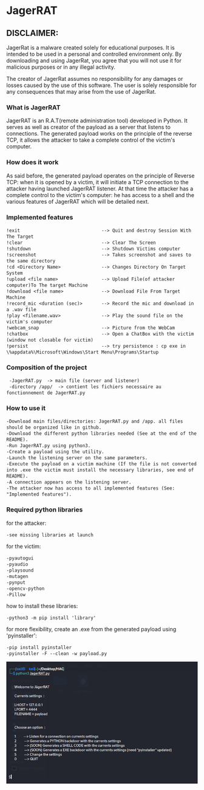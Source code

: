 # JagerRAT

<h2>DISCLAIMER:</h2>

JagerRat is a malware created solely for educational purposes. It is intended to be used in a personal and controlled environment only. By downloading and using JagerRat, you agree that you will not use it for malicious purposes or in any illegal activity.

The creator of JagerRat assumes no responsibility for any damages or losses caused by the use of this software. The user is solely responsible for any consequences that may arise from the use of JagerRat.

<h3>What is JagerRAT</h3>

JagerRAT is an R.A.T(remote administration tool) developed in Python. It serves as well as creator of the payload as a server that listens to connections.
The generated payload works on the principle of the reverse TCP, it allows the attacker to take a complete control of the victim's computer.

<h3>How does it work</h3>

As said before, the generated payload operates on the principle of Reverse TCP: when it is opened by a victim, it will initiate a TCP connection to the attacker having launched JagerRAT listener.
At that time the attacker has a complete control to the victim's computer: he has access to a shell and the various features of JagerRAT which will be detailed next.


<h3>Implemented features</h3>

    !exit                              --> Quit and destroy Session With The Target
    !clear                             --> Clear The Screen
    !shutdown                          --> Shutdown Victims computer
    !screenshot                        --> Takes screenshot and saves to the same directory
    !cd <Directory Name>               --> Changes Directory On Target System
    !upload <file name>                --> Upload File(of attacker computer)To The target Machine
    !download <file name>              --> Download File From Target Machine
    !record_mic <duration (sec)>       --> Record the mic and download in a .wav file
    !play <filename.wav>               --> Play the sound file on the victim's computer   
    !webcam_snap                       --> Picture from the WebCam
    !chatbox                           --> Open a ChatBox with the victim (window not closable for victim)
    !persist                           --> try persistence : cp exe in \%appdata%\Microsoft\Windows\Start Menu\Programs\Startup



<h3>Composition of the project</h3>

     -JagerRAT.py  -> main file (server and listener)
     -directory /app/  -> contient les fichiers necessaire au fonctionnement de JagerRAT.py
     
    
<h3>How to use it</h3>

    -Download main files/directories: JagerRAT.py and /app. all files should be organized like in github.
    -Download the different python libraries needed (See at the end of the README).
    -Run JagerRAT.py using python3.
    -Create a payload using the utility.
    -Launch the listening server on the same parameters.
    -Execute the payload on a victim machine (If the file is not converted into .exe the victim must install the necessary libraries, see end of README).
    -A connection appears on the listening server.
    -The attacker now has access to all implemented features (See: "Implemented features").


<h3>Required python libraries</h3>

for the attacker:

    -see missing libraries at launch
    
    
for the victim:

    -pyautogui
    -pyaudio
    -playsound
    -mutagen
    -pynput
    -opencv-python
    -Pillow
    
    
how to install these libraries:

    -python3 -m pip install 'library'
    

for more flexibility, create an .exe from the generated payload using 'pyinstaller':

    -pip install pyinstaller
    -pyinstaller -F --clean -w payload.py
    
    
<img src="/app/screenshot.png">
